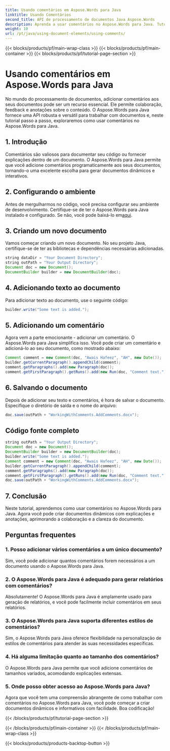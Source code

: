 ```yaml
---
title: Usando comentários em Aspose.Words para Java
linktitle: Usando Comentários
second_title: API de processamento de documentos Java Aspose.Words
description: Aprenda a usar comentários no Aspose.Words para Java. Tutorial passo a passo para adicionar e personalizar comentários em seus documentos.
weight: 10
url: /pt/java/using-document-elements/using-comments/
---
```


{{< blocks/products/pf/main-wrap-class >}}
{{< blocks/products/pf/main-container >}}
{{< blocks/products/pf/tutorial-page-section >}}

# Usando comentários em Aspose.Words para Java


No mundo do processamento de documentos, adicionar comentários aos seus documentos pode ser um recurso essencial. Ele permite colaboração, feedback e anotações sobre o conteúdo. O Aspose.Words para Java fornece uma API robusta e versátil para trabalhar com documentos e, neste tutorial passo a passo, exploraremos como usar comentários no Aspose.Words para Java.

## 1. Introdução
Comentários são valiosos para documentar seu código ou fornecer explicações dentro de um documento. O Aspose.Words para Java permite que você adicione comentários programaticamente aos seus documentos, tornando-o uma excelente escolha para gerar documentos dinâmicos e interativos.

## 2. Configurando o ambiente
 Antes de mergulharmos no código, você precisa configurar seu ambiente de desenvolvimento. Certifique-se de ter o Aspose.Words para Java instalado e configurado. Se não, você pode baixá-lo em[aqui](https://releases.aspose.com/words/java/).

## 3. Criando um novo documento
Vamos começar criando um novo documento. No seu projeto Java, certifique-se de ter as bibliotecas e dependências necessárias adicionadas.

```java
string dataDir = "Your Document Directory";
string outPath = "Your Output Directory";
Document doc = new Document();
DocumentBuilder builder = new DocumentBuilder(doc);
```

## 4. Adicionando texto ao documento
Para adicionar texto ao documento, use o seguinte código:

```java
builder.write("Some text is added.");
```

## 5. Adicionando um comentário
Agora vem a parte emocionante - adicionar um comentário. O Aspose.Words para Java simplifica isso. Você pode criar um comentário e adicioná-lo ao seu documento, como mostrado abaixo:

```java
Comment comment = new Comment(doc, "Awais Hafeez", "AH", new Date());
builder.getCurrentParagraph().appendChild(comment);
comment.getParagraphs().add(new Paragraph(doc));
comment.getFirstParagraph().getRuns().add(new Run(doc, "Comment text."));
```

## 6. Salvando o documento
Depois de adicionar seu texto e comentários, é hora de salvar o documento. Especifique o diretório de saída e o nome do arquivo:

```java
doc.save(outPath + "WorkingWithComments.AddComments.docx");
```

## Código fonte completo
```java
string outPath = "Your Output Directory";
Document doc = new Document();
DocumentBuilder builder = new DocumentBuilder(doc);
builder.write("Some text is added.");
Comment comment = new Comment(doc, "Awais Hafeez", "AH", new Date());
builder.getCurrentParagraph().appendChild(comment);
comment.getParagraphs().add(new Paragraph(doc));
comment.getFirstParagraph().getRuns().add(new Run(doc, "Comment text."));
doc.save(outPath + "WorkingWithComments.AddComments.docx");
```


## 7. Conclusão
Neste tutorial, aprendemos como usar comentários no Aspose.Words para Java. Agora você pode criar documentos dinâmicos com explicações e anotações, aprimorando a colaboração e a clareza do documento.

## Perguntas frequentes

### 1. Posso adicionar vários comentários a um único documento?

Sim, você pode adicionar quantos comentários forem necessários a um documento usando o Aspose.Words para Java.

### 2. O Aspose.Words para Java é adequado para gerar relatórios com comentários?

Absolutamente! O Aspose.Words para Java é amplamente usado para geração de relatórios, e você pode facilmente incluir comentários em seus relatórios.

### 3. O Aspose.Words para Java suporta diferentes estilos de comentários?

Sim, o Aspose.Words para Java oferece flexibilidade na personalização de estilos de comentários para atender às suas necessidades específicas.

### 4. Há alguma limitação quanto ao tamanho dos comentários?

O Aspose.Words para Java permite que você adicione comentários de tamanhos variados, acomodando explicações extensas.

### 5. Onde posso obter acesso ao Aspose.Words para Java?

Agora que você tem uma compreensão abrangente de como trabalhar com comentários no Aspose.Words para Java, você pode começar a criar documentos dinâmicos e informativos com facilidade. Boa codificação!

{{< /blocks/products/pf/tutorial-page-section >}}

{{< /blocks/products/pf/main-container >}}
{{< /blocks/products/pf/main-wrap-class >}}

{{< blocks/products/products-backtop-button >}}

